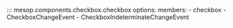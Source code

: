 ::: mesop.components.checkbox.checkbox
options:
members: - checkbox - CheckboxChangeEvent - CheckboxIndeterminateChangeEvent
